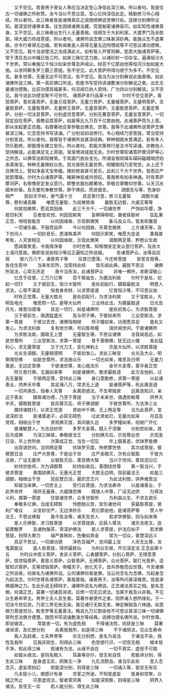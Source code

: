 <!-- { "loadSidebar": true } -->
　　又不空见。若善男子善女人等应当决定至心净信此深三昧。所以者何。皆是往古一切诸佛之所称赞。汝今当以不思议意。至心忆持深信此定。精勤修习令心相续。所以者何。此三昧者皆是诸佛真实之说随顺佛说至佛行处。选择分别佛所证知。甚深宝财诸佛本事。往生因缘诸佛法藏。究竟秘密诸佛圣印。如实知性诸佛真身。又不空见。此三昧者出生行人无量善根。恒得生于大刹利家。大婆罗门及余胜家。得大威力终成菩提。所以者何。诸佛所说念佛三昧甚深妙典。能施众生不虚果故。亦令行者得无边福。若有闻者是人获得无量无边阿僧祇等不可思议诸功德聚。又不空见。我今当说譬况之法成满此义。如有智人开譬则解。犹若大施诸菩萨等。常于清旦及以中晡日皆三时。如来三昧忆念力故。以诸珍妙一切杂宝。遍满恒沙大千世界。常以奉施亿千恒沙如来世尊及声闻众。经百千亿那由他等恒河沙劫如是大施。以求阿耨多罗三藐三菩提。告不空见。此大菩萨所得功德宁为多不。不空见言。甚多世尊。无量无边不可思议。告不空见。我当为汝分别解说此施善根。如此诸佛所说三昧。第一真实佛口所说。若能书写受持读诵敷演分别解说之者。出生无量诸功德聚。比前功德其福甚多。何况闻已劝人受持。广为四众分别解说。又不空见。我今说此功德宝聚不可穷尽。
诸菩萨本行品第十四
　　尔时不空见菩萨。善现菩萨。善欢喜菩萨。无量示现菩萨。无量力菩萨。无量幢菩萨。无量明菩萨。无量胜菩萨。无量智菩萨。无量修王菩萨。无量意菩萨。无量胜思菩萨。无量定菩萨。分别一切法意菩萨。分别虚空意菩萨。分别无著意菩萨。无量宝意菩萨。一切寂定自在菩萨。善教诏意菩萨。如是等比九万百千亿那由他。此诸菩萨而为上首。即从坐起更正衣服。右膝著地合掌恭敬白佛言。世尊。我等于此诸佛所说菩萨念佛甚深三昧。忆念受持书写读诵。广分别说如说修行。令心相续乃至菩提。常当受持分别宣说。所以者何。我等皆于诸佛所说甚深经典。种种相貌未曾满足。若有多人欣乐勤修。即能增长建立安乐。所以者何。若能次第修行是法书写读诵。亦教他人受持解说。必能满足无上菩提。渐渐增进成就无余。尔时世尊知诸菩萨摩诃萨等心之所念。以佛常法即现微笑。于其面门放杂宝光。所谓金银琉璃车磲码碯珊瑚虎珀赤真珠宝。种种无量微妙众色。其光普照无量世界。明耀朗彻乃至梵世。从上还下住佛顶上。譬如净喜天宝帝幢。微妙修直甚可爱乐。此刹三千大千世界。皆悉庄严犹若璎珞。尔时大众诸菩萨等。睹斯神变咸共惊叹。善哉希有如来神通。时有菩萨摩诃萨。名惭愧安定发众意行。即整衣服右膝著地。恭敬合掌瞻仰世尊。以天沉水细末妙香。及天曼陀奉散世尊。即于佛前。而说偈言。
　　调御无与等，色身妙相严
　　犹如天华树，香气遍十方
　　具足善行意，修习无量智
　　调御大威尊，愍利诸恶趣
　　唯愿无量智，为说微笑缘
　　最胜无边智，大威无等等
　　何故现微笑，愿说其因缘
　　此三千大千，一切诸世界
　　严饰如华缨，净若忉利天
　　见者皆欢悦，何因现斯笑
　　盲瞑得明视，聋者获聪听
　　狂乱果正念，喑哑皆能言
　　以何因缘故，示现斯微笑
　　象马及众鸟，皆发和雅音
　　一切诸乐器，不鼓而自声
　　今以何因故，天尊忽微笑
　　上方诸天等，及下世间人
　　一切妙音乐，悉演殊美声
　　何因示斯笑，唯愿为显说
　　善哉甚希有，人天皆相见
　　以何因缘故，示现此微笑
　　调御两足尊，矜愍众生故
　　愿闻尊笑意，令我得净善
　　尔时世尊。知惭愧安定发众意行菩萨。及余大士请问意故。佛即宣说如恒沙等应正遍知之所说偈。
　　告诸菩萨众，汝等且应观
　　彼六万八千，诸善男子等
　　往昔已堕落，今还修菩提
　　皆誓言我等，各住生死中
　　当来牟尼所，当受持此经
　　皆乐闻此典，最胜不思议
　　诸佛所说法，心常无厌足
　　我今当告汝，此诸菩萨众
　　非唯一佛所，发斯深敬心
　　忆念于往昔，三万六亿等
　　百千那由生，为摄法利故
　　尔时于是处，初起一切行
　　又于彼前生，恒沙大智所
　　是处初起行，摄取最胜法
　　明慧人求法，心常不满足
　　恒舍身命财，以求菩提道
　　忆昔恒沙等，不可思议劫
　　时有正觉尊，无量大胜光
　　是处初起行，为求法利故
　　又于宝胜炎，大明及电光
　　难思照一切，是等大仙所
　　三业持此法，为摄最胜道
　　日光及月光，难思功德海
　　具足一切行，如是诸佛所
　　是处初发心，为求胜菩提
　　又于彼前生，值遇猛盛光
　　及与师子佛，于彼如来所
　　三业受斯法，求第一菩提
　　于彼过去世，诸佛恒相继
　　师子幢如来，功德悉具足
　　是处又发心，为求法利故
　　复有他方佛，号曰胜帝幢
　　调伏闻世间，于彼诸佛所
　　为求胜法故，摄取无上慧
　　无量智生等，不思议诸佛
　　法音闻高远，如是世尊所
　　三业受斯法，求第一菩提
　　昔于善眼佛，犹无边火幢
　　发此猛利心，求无量菩提
　　又于光力王，变化神刹土
　　住是大仙所，以求胜菩提
　　光炎生调御，无量相德明
　　于彼初发心，求此三昧宝
　　炎光及大众，明聚降怨佛
　　如是世尊所，求法施众乐
　　一切光如来，难思及日明
　　无量力善逝，无边定意佛
　　于彼诸世尊，发心施法乐
　　金华大圣尊，善华香正觉
　　阿兰若行佛，无漏如来等
　　如是诸佛所，敬求最胜道
　　此方及他刹，过去无量智
　　于彼两足尊，受持此三昧
　　身口意勤修，求第一菩提
　　以此诸善业，供养天中尊
　　具足满八万，常求无上道
　　是诸菩萨等，死此离恶道
　　一切共俱生，恒奉人天尊
　　永离邪惑法，不生卑贱家
　　远离恶知识，亲近于善友
　　摄取诸功德，乃至于菩提
　　当于未来世，值遇弥勒尊
　　供养天中天，摄取胜菩提
　　慈氏尊灭后，师子佛调御
　　于彼世尊所，为法净三业
　　摄持诸胜行，以求正觉道
　　贤劫中千佛，无上两足尊
　　当为此菩萨，宣说深妙法
　　是诸善逝子，必获无碍色
　　过此贤劫已，无量光如来
　　月显及贤观，相继出于世
　　贤观佛灭度，其间甚久远
　　多罗幢如来，绍继广开化
　　彼诸敏慧人，为法设妙供
　　多罗大圣尊，既入于涅槃
　　分别世如来，其后次成佛
　　为深三昧故，奉敬彼法王
　　分别佛灭后，示现尊出世
　　示现圣日没，华上世所依
　　次第成正觉，当生一切见
　　华上既善逝，优钵罗胜佛
　　出现调世间，当供两足尊
　　优钵罗灭度，拘修摩世依
　　其次成菩提，彼佛慧日没
　　庄严大势尊，于是出于世
　　庄严圣眼灭，次有众智胜
　　于彼为法故，广设无量供
　　众智胜灭后，善现佛大智
　　当兴于世间，善现泥曰已
　　妙持世依师，次为调御尊
　　妙持如来后，善围绕世尊
　　第一智当兴，于彼求菩提
　　善围绕佛灭，无量光正觉
　　大胜无边明，现前最法王
　　如是三调御，相继出于世
　　现前慧日没，最炽念王兴
　　为此法利故，供养难思议
　　知彼当来佛，一切世主上
　　受行此菩提，为求法寿命
　　以是诸善业，于此界命终
　　得供无量寿，大威降怨佛
　　既值人中尊，广设无边供
　　为得法义利，摄第一菩提
　　住彼诸世界，众多世智所
　　为利益众生，不求五欲乐
　　奉敬多亿佛，当成无碍智
　　怜愍脱众苦，安乐诸世间
　　获最胜菩提，彼刹广难议
　　众宝妙庄严，无边净妙乐
　　若亿那由他，是诸菩萨等
　　赞人中法王，不思议佛智
　　我今告汝等，诸天及世人
　　若求学佛智，则与如来等
　　是人乐佛智，求习胜菩提
　　以求菩提故，应获人尊法
　　诸天龙夜叉，迦留摩睺罗
　　及诸拘槃茶，常深护佛法
　　若人求菩提，护法应如子
　　若求佛菩提，则得大果力
　　端严甚殊妙，色像如真金
　　常为一切众，普慧深远义
　　具足不思议，一切诸功德
　　净色百福严，世间最上宝
　　人天无比尊，龙鬼莫能议
　　是人依菩提，得供最胜仙
　　为利众生故，开示深定法
正念品第十五
　　尔时众中思义菩萨。舍非义菩萨。心勇健菩萨。分别心菩萨。无悭意菩萨。拔烦恼菩萨。善思义菩萨。众智菩萨。无缚菩萨。众光菩萨。智灯光菩萨。造智知识菩萨。无等烦恼菩萨。帝幢天子。他化天子。皆共恭敬而白世尊。今言诸佛之所说者。何故名为诸佛所说。云何诸佛何者是佛。当云何念名为念佛。为起身念为起法念。尔时世尊告诸菩萨。善哉善哉。诸善男子。汝等所问甚深难思。皆是承佛威神之力。生此乐说无碍辩才。诸佛所说名为佛说。正念诸法真实之相。是名念佛。何谓正念。莫著一切诸恶诽谤。应修一切无讥谤法。当离于我及以非我。不见众生寿命宰主。育养士夫人及生者。莫著作者使作之者。阴界诸入想所缘处。于一切法今世后世。乃至三界无依无染。我见诸行无取无舍。禅定解脱及六神通。如意根力菩提觉分。毗舍罗等无量善法。略说九万亿那由他不可思议甚深三昧一切诸佛常所念法佛方便慧。随而书写读诵敷演方等经典。说佛功德名佛所说。尔时世尊。即说偈言。
　　常能舍一切，有为虚危相
　　不得诸法性，则获是三昧
　　莫著诸诽谤，及忆想分别
　　永离我我所，如是得三昧
　　不于诸阴法，见众生寿命
　　我人及起者，士夫养育等
　　亦无分别想，是名为说法
　　于诸法不染，我性及我所
　　见我非阴生，则得此三昧
　　色受想行识，一切空无相
　　根本皆不净，知此得三昧
　　观诸有为法，从缘不自在
　　一切不真实，虚诳不可取
　　如彼从缘法，是则名眼入
　　耳鼻等亦尔，皆无有自性
　　若能谛分别，得生此三昧
　　是身虚无实，阴聚无一净
　　九孔流脓血，谁当乐此处
　　意入念念灭，虚妄常如幻
　　若能深分别，则得是三昧
　　一切诸入等，皆空无有实
　　凡夫犹小儿，痴惑计有身
　　贪爱之所迷，不知是虚妄
　　是身如空聚，众贼之所止
　　可患虚诳法，智者常厌离
　　如是深观察，则得是三昧
　　阴界入诸法，皆空无一实
　　若人能分别，得生此三昧
